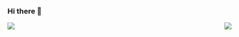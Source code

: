 ### Hi there 👋

<a href="http://e23882.github.io/">
  <img align="right" src="https://github-readme-stats.vercel.app/api/top-langs/?username=e23882&layout=compact&hide=jupyter%20notebook&bg_color=DDDDDD" />
</a>
<a href="http://e23882.github.io/">
  <img align="left" src="https://github-readme-stats.vercel.app/api?username=e23882&bg_color=DDDDDD&count_private=true&show_icons=true" /> 
</a>
<!--
**e23882/e23882** is a ✨ _special_ ✨ repository because its `README.md` (this file) appears on your GitHub profile.

Here are some ideas to get you started:

- 🔭 I’m currently working on ...
- 🌱 I’m currently learning ...
- 👯 I’m looking to collaborate on ...
- 🤔 I’m looking for help with ...
- 💬 Ask me about ...
- 📫 How to reach me: ...
- 😄 Pronouns: ...
- ⚡ Fun fact: ...
-->
